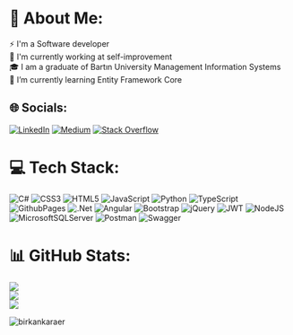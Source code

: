 # 💫 About Me:
⚡ I'm a Software developer<br>🔭 I'm currently working at self-improvement<br>🎓 I am a graduate of Bartın University Management Information Systems<br>🌱 I’m currently learning Entity Framework Core


## 🌐 Socials:
[![LinkedIn](https://img.shields.io/badge/LinkedIn-%230077B5.svg?logo=linkedin&logoColor=white)](https://linkedin.com/in/mustafabirkankaraer) [![Medium](https://img.shields.io/badge/Medium-12100E?logo=medium&logoColor=white)](https://medium.com/@birkankaraer) [![Stack Overflow](https://img.shields.io/badge/-Stackoverflow-FE7A16?logo=stack-overflow&logoColor=white)](https://stackoverflow.com/users/22879208) 

# 💻 Tech Stack:
![C#](https://img.shields.io/badge/c%23-%23239120.svg?style=for-the-badge&logo=c-sharp&logoColor=white) ![CSS3](https://img.shields.io/badge/css3-%231572B6.svg?style=for-the-badge&logo=css3&logoColor=white) ![HTML5](https://img.shields.io/badge/html5-%23E34F26.svg?style=for-the-badge&logo=html5&logoColor=white) ![JavaScript](https://img.shields.io/badge/javascript-%23323330.svg?style=for-the-badge&logo=javascript&logoColor=%23F7DF1E) ![Python](https://img.shields.io/badge/python-3670A0?style=for-the-badge&logo=python&logoColor=ffdd54) ![TypeScript](https://img.shields.io/badge/typescript-%23007ACC.svg?style=for-the-badge&logo=typescript&logoColor=white) ![GithubPages](https://img.shields.io/badge/github%20pages-121013?style=for-the-badge&logo=github&logoColor=white) ![.Net](https://img.shields.io/badge/.NET-5C2D91?style=for-the-badge&logo=.net&logoColor=white) ![Angular](https://img.shields.io/badge/angular-%23DD0031.svg?style=for-the-badge&logo=angular&logoColor=white) ![Bootstrap](https://img.shields.io/badge/bootstrap-%238511FA.svg?style=for-the-badge&logo=bootstrap&logoColor=white) ![jQuery](https://img.shields.io/badge/jquery-%230769AD.svg?style=for-the-badge&logo=jquery&logoColor=white) ![JWT](https://img.shields.io/badge/JWT-black?style=for-the-badge&logo=JSON%20web%20tokens) ![NodeJS](https://img.shields.io/badge/node.js-6DA55F?style=for-the-badge&logo=node.js&logoColor=white) ![MicrosoftSQLServer](https://img.shields.io/badge/Microsoft%20SQL%20Server-CC2927?style=for-the-badge&logo=microsoft%20sql%20server&logoColor=white) ![Postman](https://img.shields.io/badge/Postman-FF6C37?style=for-the-badge&logo=postman&logoColor=white) ![Swagger](https://img.shields.io/badge/-Swagger-%23Clojure?style=for-the-badge&logo=swagger&logoColor=white)
# 📊 GitHub Stats:
![](https://github-readme-stats.vercel.app/api?username=birkankaraer&theme=swift&hide_border=false&include_all_commits=false&count_private=false)<br/>
![](https://github-readme-streak-stats.herokuapp.com/?user=birkankaraer&theme=swift&hide_border=false)<br/>
![](https://github-readme-stats.vercel.app/api/top-langs/?username=birkankaraer&theme=swift&hide_border=false&include_all_commits=false&count_private=false&layout=compact)

<p align="left"> <img src="https://komarev.com/ghpvc/?username=birkankaraer&label=Profile%20views&color=0e75b6&style=flat" alt="birkankaraer" /> </p>

